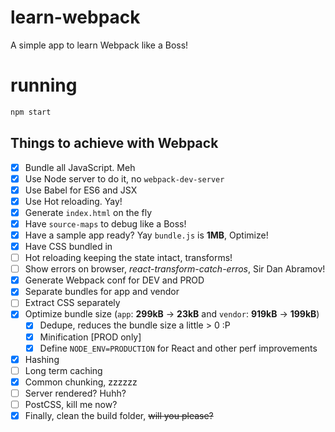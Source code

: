 # learn-webpack

A simple app to learn Webpack like a Boss!

# running

```bash
npm start
```

## Things to achieve with Webpack
- [x] Bundle all JavaScript. Meh
- [x] Use Node server to do it, no `webpack-dev-server`
- [x] Use Babel for ES6 and JSX
- [x] Use Hot reloading. Yay!
- [x] Generate `index.html` on the fly
- [x] Have `source-maps` to debug like a Boss!
- [x] Have a sample app ready? Yay `bundle.js` is **1MB**, Optimize!
- [x] Have CSS bundled in
- [ ] Hot reloading keeping the state intact, transforms!
- [ ] Show errors on browser, *react-transform-catch-erros*, Sir Dan Abramov!
- [x] Generate Webpack conf for DEV and PROD
- [x] Separate bundles for app and vendor
- [ ] Extract CSS separately
- [x] Optimize bundle size (`app`: **299kB** -> **23kB** and `vendor`: **919kB** -> **199kB**)
  - [x] Dedupe, reduces the bundle size a little > 0 :P
  - [x] Minification [PROD only]
  - [x] Define `NODE_ENV=PRODUCTION` for React and other perf improvements
- [x] Hashing
- [ ] Long term caching
- [x] Common chunking, zzzzzz
- [ ] Server rendered? Huhh?
- [ ] PostCSS, kill me now?
- [x] Finally, clean the build folder, ~~will you please?~~
